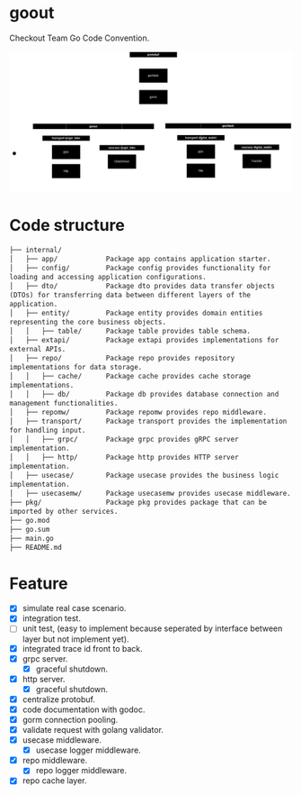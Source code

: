 # goout
Checkout Team Go Code Convention.

![code-structure-explain](README_asset/gocheck-goout.drawio.png)

# Code structure

```
├── internal/
│   ├── app/            Package app contains application starter.
│   ├── config/         Package config provides functionality for loading and accessing application configurations.
│   ├── dto/            Package dto provides data transfer objects (DTOs) for transferring data between different layers of the application.
│   ├── entity/         Package entity provides domain entities representing the core business objects.
│   │   ├── table/      Package table provides table schema.
│   ├── extapi/         Package extapi provides implementations for external APIs.
│   ├── repo/           Package repo provides repository implementations for data storage.
│   │   ├── cache/      Package cache provides cache storage implementations.
│   │   ├── db/         Package db provides database connection and management functionalities.
│   ├── repomw/         Package repomw provides repo middleware.
│   ├── transport/      Package transport provides the implementation for handling input.
│   │   ├── grpc/       Package grpc provides gRPC server implementation.
│   │   ├── http/       Package http provides HTTP server implementation.
│   ├── usecase/        Package usecase provides the business logic implementation.
│   ├── usecasemw/      Package usecasemw provides usecase middleware.
├── pkg/                Package pkg provides package that can be imported by other services.
├── go.mod
├── go.sum
├── main.go
├── README.md
```

# Feature

- [x] simulate real case scenario.
- [x] integration test.
- [ ] unit test, (easy to implement because seperated by interface between layer but not implement yet).
- [x] integrated trace id front to back.
- [x] grpc server.
    - [x] graceful shutdown.
- [x] http server.
    - [x] graceful shutdown.
- [x] centralize protobuf.
- [x] code documentation with godoc.
- [x] gorm connection pooling.
- [x] validate request with golang validator.
- [x] usecase middleware.
    - [x] usecase logger middleware.
- [x] repo middleware.
    - [x] repo logger middleware.
- [x] repo cache layer.
